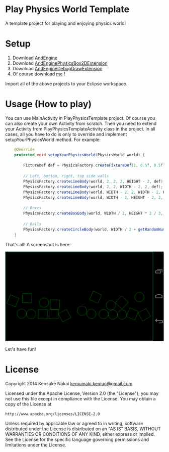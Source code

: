 # Play Physics World Template

A template project for playing and enjoying physics world!

# Setup

1. Download [AndEngine](https://github.com/nicolasgramlich/AndEngine/tree/GLES2-AnchorCenter)
1. Download [AndEnginePhysicsBox2DExtension](https://github.com/nicolasgramlich/AndEnginePhysicsBox2DExtension/tree/GLES2-AnchorCenter)
1. Download [AndEngineDebugDrawExtension](https://github.com/nicolasgramlich/AndEnginePhysicsBox2DExtension/tree/GLES2-AnchorCenter)
1. Of course download [me](https://github.com/yohpapa/playphysicstemplate) !

Import all of the above projects to your Eclipse workspace.

# Usage (How to play)

You can use MainActivity in PlayPhysicsTemplate project. Of course you can also create your own Activity from scratch. Then you need to extend your Activity from PlayPhysicsTemplateActivity class in the project. In all cases, all you have to do is only to override and implement setupYourPhysicsWorld method. For example:

```java
	@Override
	protected void setupYourPhysicsWorld(PhysicsWorld world) {
		
		FixtureDef def = PhysicsFactory.createFixtureDef(1, 0.5f, 0.5f);
		
		// Left, bottom, right, top side walls
		PhysicsFactory.createLineBody(world, 2, 2, 2, HEIGHT - 2, def);
		PhysicsFactory.createLineBody(world, 2, 2, WIDTH - 2, 2, def);
		PhysicsFactory.createLineBody(world, WIDTH - 2, 2, WIDTH - 2, HEIGHT - 2, def);
		PhysicsFactory.createLineBody(world, WIDTH - 2, HEIGHT - 2, 2, HEIGHT - 2, def);
		
		// Boxes
		PhysicsFactory.createBoxBody(world, WIDTH / 2, HEIGHT * 2 / 3, 50, 50, BodyType.DynamicBody, def);
		
		// Balls
		PhysicsFactory.createCircleBody(world, WIDTH / 2 + getRandomNumber(), HEIGHT / 3, 25, BodyType.DynamicBody, def);
	}
```

That's all! A screenshot is here:

![Screenshot](https://raw.githubusercontent.com/yohpapa/playphysicstemplate/master/screenshot.png)

Let's have fun!

# License

Copyright 2014 Kensuke Nakai <kemumaki.kemuo@gmail.com>

Licensed under the Apache License, Version 2.0 (the "License");
you may not use this file except in compliance with the License.
You may obtain a copy of the License at

    http://www.apache.org/licenses/LICENSE-2.0

Unless required by applicable law or agreed to in writing, software
distributed under the License is distributed on an "AS IS" BASIS,
WITHOUT WARRANTIES OR CONDITIONS OF ANY KIND, either express or implied.
See the License for the specific language governing permissions and
limitations under the License.
